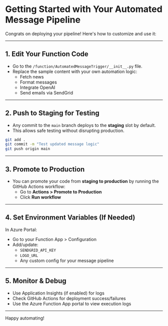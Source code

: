 # Getting Started with Your Automated Message Pipeline

Congrats on deploying your pipeline! Here's how to customize and use it:

---

## 1. Edit Your Function Code

- Go to the `/function/AutomatedMessageTrigger/__init__.py` file.
- Replace the sample content with your own automation logic:
  - Fetch news
  - Format messages
  - Integrate OpenAI
  - Send emails via SendGrid

---

## 2. Push to Staging for Testing

- Any commit to the `main` branch deploys to the **staging** slot by default.
- This allows safe testing without disrupting production.

```bash
git add .
git commit -m "Test updated message logic"
git push origin main
```

---

## 3. Promote to Production

- You can promote your code from **staging to production** by running the GitHub Actions workflow:
  - Go to **Actions > Promote to Production**
  - Click **Run workflow**

---

## 4. Set Environment Variables (If Needed)

In Azure Portal:
- Go to your Function App > Configuration
- Add/update:
  - `SENDGRID_API_KEY`
  - `LOGO_URL`
  - Any custom config for your message pipeline

---

## 5. Monitor & Debug

- Use Application Insights (if enabled) for logs
- Check GitHub Actions for deployment success/failures
- Use the Azure Function App portal to view execution logs

---

Happy automating!